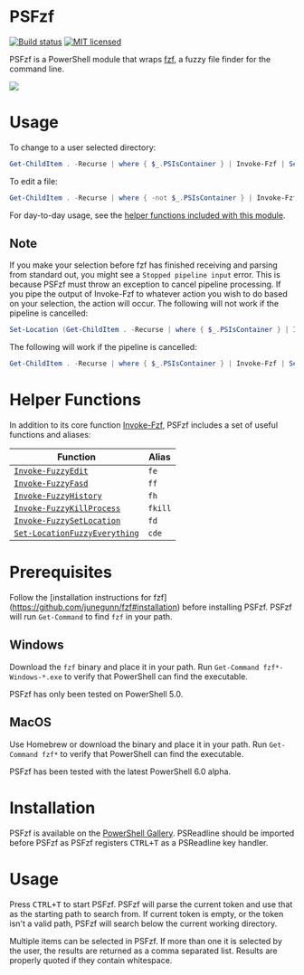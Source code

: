 # PSFzf
[![Build status](https://ci.appveyor.com/api/projects/status/ikihhqqlp46tm42x?svg=true)](https://ci.appveyor.com/project/kelleyma49/psfzf)
[![MIT licensed](https://img.shields.io/badge/license-MIT-blue.svg)](https://github.com/kelleyma49/HappyFinderWrapper/blob/master/LICENSE)

PSFzf is a PowerShell module that wraps [fzf](https://github.com/junegunn/fzf), a fuzzy file finder for the command line.

![](https://raw.github.com/kelleyma49/PSFzf/master/docs/PSFzfExample.gif)

# Usage
To change to a user selected directory:

```powershell
Get-ChildItem . -Recurse | where { $_.PSIsContainer } | Invoke-Fzf | Set-Location
```

To edit a file:

```powershell
Get-ChildItem . -Recurse | where { -not $_.PSIsContainer } | Invoke-Fzf | % { notepad $_ }
```

For day-to-day usage, see the [helper functions included with this module](https://github.com/kelleyma49/PSFzf#helper-functions).

## Note
If you make your selection before fzf has finished receiving and parsing from standard out, you might see a ```Stopped pipeline input``` error.  This is because PSFzf must throw an exception to cancel pipeline processing.  If you pipe the output of Invoke-Fzf to whatever action you wish to do based on your selection, the action will occur.  The following will not work if the pipeline is cancelled:

```powershell
Set-Location (Get-ChildItem . -Recurse | where { $_.PSIsContainer } | Invoke-Fzf)
```

The following will work if the pipeline is cancelled:

```powershell
Get-ChildItem . -Recurse | where { $_.PSIsContainer } | Invoke-Fzf | Set-Location
```

# Helper Functions
In addition to its core function [Invoke-Fzf](docs/Invoke-Fzf.md), PSFzf includes a set of useful functions and aliases:


| Function                                                             | Alias      |
| ---------------------------------------------------------------------| ---------- |
| [`Invoke-FuzzyEdit`](docs/Invoke-FuzzyEdit.md)                       | `fe`       |
| [`Invoke-FuzzyFasd`](docs/Invoke-FuzzyFasd.md)                       | `ff`       |
| [`Invoke-FuzzyHistory`](docs/Invoke-FuzzyHistory.md)                 | `fh`       |
| [`Invoke-FuzzyKillProcess`](docs/Invoke-FuzzyKillProcess.md)         | `fkill`    |
| [`Invoke-FuzzySetLocation`](docs/Invoke-FuzzySetLocation.md)         | `fd`       |
| [`Set-LocationFuzzyEverything`](docs/Set-LocationFuzzyEverything.md) | `cde`      |

# Prerequisites
Follow the [installation instructions for fzf] (https://github.com/junegunn/fzf#installation) before installing PSFzf.  PSFzf will run `Get-Command` to find `fzf` in your path.  

## Windows
Download the `fzf` binary and place it in your path.  Run `Get-Command fzf*-Windows-*.exe` to verify that PowerShell can find the executable.

PSFzf has only been tested on PowerShell 5.0.

## MacOS
Use Homebrew or download the binary and place it in your path.  Run `Get-Command fzf*` to verify that PowerShell can find the executable.

PSFzf has been tested with the latest PowerShell 6.0 alpha.

# Installation
PSFzf is available on the [PowerShell Gallery](https://www.powershellgallery.com/packages/PSFzf).  PSReadline should be imported before PSFzf as PSFzf registers <kbd>CTRL+T</kbd> as a PSReadline key handler.

# Usage
Press <kbd>CTRL+T</kbd> to start PSFzf.  PSFzf will parse the current token and use that as the starting path to search from.  If current token is empty, or the token isn't a valid path, PSFzf will search below the current working directory.  

Multiple items can be selected in PSFzf.  If more than one it is selected by the user, the results are returned as a comma separated list.  Results are properly quoted if they contain whitespace.


